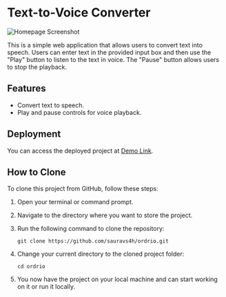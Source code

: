 # Text-to-Voice Converter

![Homepage Screenshot]("https://github.com/sauravs4h/ordrio/blob/main/public/textospeech.png")

This is a simple web application that allows users to convert text into speech. Users can enter text in the provided input box and then use the "Play" button to listen to the text in voice. The "Pause" button allows users to stop the playback.

## Features

- Convert text to speech.
- Play and pause controls for voice playback.

## Deployment

You can access the deployed project at [Demo Link](https://ordrios4h.netlify.app/).

## How to Clone

To clone this project from GitHub, follow these steps:

1. Open your terminal or command prompt.

2. Navigate to the directory where you want to store the project.

3. Run the following command to clone the repository:

   ```
   git clone https://github.com/sauravs4h/ordrio.git
   ```

4. Change your current directory to the cloned project folder:

   ```
   cd ordrio
   ```

5. You now have the project on your local machine and can start working on it or run it locally.
